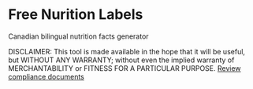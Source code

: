 # Free Nurition Labels

Canadian bilingual nutrition facts generator

DISCLAIMER: This tool is made available in the hope that it will be useful, but WITHOUT ANY
WARRANTY; without even the implied warranty of MERCHANTABILITY or FITNESS FOR A PARTICULAR
PURPOSE.
<a href="https://inspection.canada.ca/en/food-labels/labelling/industry/requirements-checklist"
    class="relative cursor-pointer rounded-md bg-white  text-red-600 focus-within:ring-2 focus-within:ring-red-600 focus-within:ring-offset-2 focus-within:outline-hidden hover:text-red-500">
    Review compliance documents
</a>


